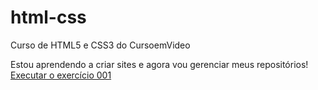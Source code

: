 # html-css
 Curso de HTML5 e CSS3 do CursoemVideo

 Estou aprendendo a criar sites e agora vou gerenciar meus repositórios!
<a href="https://hysraeltonmatos.github.io/html-css/exercicios/ex001/index.html">Executar o exercício 001 </a>